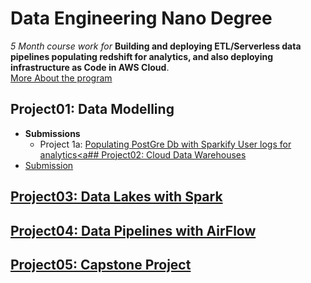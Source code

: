 # Data Engineering Nano Degree
_5 Month course work for_ __Building and deploying ETL/Serverless data pipelines populating redshift for analytics, and also deploying infrastructure as Code in AWS Cloud__.  
[More About the program](https://www.udacity.com/course/data-engineer-nanodegree--nd027)
## Project01: Data Modelling
* __Submissions__
  - Project 1a: <a href="https://github.com/rv1448/Data-Engineering-Nano-Degree/tree/master/Project01.Submission">Populating PostGre Db with Sparkify User logs for analytics<a## Project02: Cloud Data Warehouses
* Submission
## Project03: Data Lakes with Spark
## Project04: Data Pipelines with AirFlow
## Project05: Capstone Project
